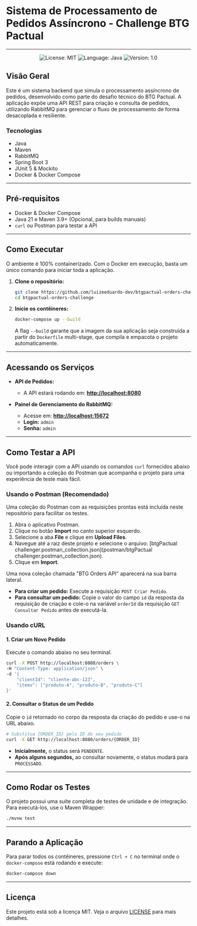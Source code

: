 # Sistema de Processamento de Pedidos Assíncrono - Challenge BTG Pactual

---

<p align="center">
    <img alt="License: MIT" src="https://img.shields.io/badge/license-MIT-%2304D361">
    <img alt="Language: Java" src="https://img.shields.io/badge/language-java-green">
    <img alt="Version: 1.0" src="https://img.shields.io/badge/version-1.0-yellowgreen">
</p>

## Visão Geral

Este é um sistema backend que simula o processamento assíncrono de pedidos, desenvolvido como parte
do desafio técnico do BTG Pactual. A aplicação expõe uma API REST para criação e consulta de
pedidos, utilizando RabbitMQ para gerenciar o fluxo de processamento de forma desacoplada e
resiliente.

### Tecnologias

* Java
* Maven
* RabbitMQ
* Spring Boot 3
* JUnit 5 & Mockito
* Docker & Docker Compose

---

## Pré-requisitos

* Docker & Docker Compose
* Java 21 e Maven 3.9+ (Opcional, para builds manuais)
* `curl` ou Postman para testar a API

---

## Como Executar

O ambiente é 100% containerizado. Com o Docker em execução, basta um único comando para iniciar toda
a aplicação.

1. **Clone o repositório:**
   ```bash
   git clone https://github.com/luizeeduardo-dev/btgpactual-orders-challenge.git
   cd btgpactual-orders-challenge
   ```

2. **Inicie os contêineres:**
   ```bash
   docker-compose up --build
   ```
   A flag `--build` garante que a imagem da sua aplicação seja construída a partir do `Dockerfile`
   multi-stage, que compila e empacota o projeto automaticamente.

---

## Acessando os Serviços

* **API de Pedidos:**
    * A API estará rodando em: **[http://localhost:8080]()**

* **Painel de Gerenciamento do RabbitMQ:**
    * Acesse em: **[http://localhost:15672]()**
    * **Login:** `admin`
    * **Senha:** `admin`

---

## Como Testar a API

Você pode interagir com a API usando os comandos `curl` fornecidos abaixo ou importando a coleção do Postman que acompanha o projeto para uma experiência de teste mais fácil.

### Usando o Postman (Recomendado)

Uma coleção do Postman com as requisições prontas está incluída neste repositório para facilitar os testes.

1.  Abra o aplicativo Postman.
2.  Clique no botão **Import** no canto superior esquerdo.
3.  Selecione a aba **File** e clique em **Upload Files**.
4.  Navegue até a raiz deste projeto e selecione o arquivo: [btgPactual challenger.postman_collection.json](postman/btgPactual challenger.postman_collection.json).
5.  Clique em **Import**.

Uma nova coleção chamada "BTG Orders API" aparecerá na sua barra lateral.

* **Para criar um pedido:** Execute a requisição `POST Criar Pedido`.
* **Para consultar um pedido:** Copie o valor do campo `id` da resposta da requisição de criação e cole-o na variável `orderId` da requisição `GET Consultar Pedido` antes de executá-la.

### Usando cURL

#### 1. Criar um Novo Pedido

Execute o comando abaixo no seu terminal.

```bash
curl -X POST http://localhost:8080/orders \
-H "Content-Type: application/json" \
-d '{
    "clientId": "cliente-abc-123",
    "items": ["produto-A", "produto-B", "produto-C"]
}'
```

#### 2. Consultar o Status de um Pedido

Copie o `id` retornado no corpo da resposta da criação do pedido e use-o na URL abaixo.

```bash
# Substitua {ORDER_ID} pelo ID do seu pedido
curl -X GET http://localhost:8080/orders/{ORDER_ID}
```

* **Inicialmente,** o status será `PENDENTE`.
* **Após alguns segundos,** ao consultar novamente, o status mudará para `PROCESSADO`.

---

## Como Rodar os Testes

O projeto possui uma suíte completa de testes de unidade e de integração. Para executá-los, use o
Maven Wrapper:

```bash
./mvnw test
```

---

## Parando a Aplicação

Para parar todos os contêineres, pressione `Ctrl + C` no terminal onde o `docker-compose` está
rodando e execute:

```bash
docker-compose down
```

---

## Licença

Este projeto está sob a licença MIT. Veja o arquivo [LICENSE](LICENSE) para mais detalhes.